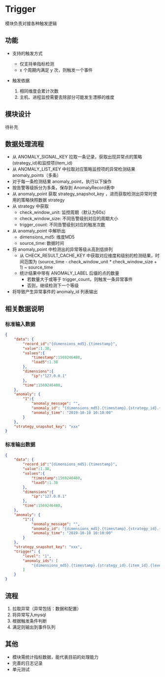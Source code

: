 # Trigger

模块负责对接各种触发逻辑

## 功能

- 支持的触发方式
    - 仅支持单指标检测
    - x 个周期内满足 y 次，则触发一个事件

- 触发依据
  1. 相同维度会累计次数
  2. 主机、进程监控需要去除部分可能发生漂移的维度

 
## 模块设计

待补充

## 数据处理流程

- 从 ANOMALY_SIGNAL_KEY 拉取一条记录，获取出现异常点的策略(strategy_id)和监控项(item_id)
- 从 ANOMALY_LIST_KEY 中拉取对应策略监控项的异常检测结果 anomaly_points（多条）
- 对于每一条检测结果 anomaly_point，执行以下操作
- 按告警等级拆分为多条，保存到 AnomalyRecord表中
- 从 anomaly_point 获取 strategy_snapshot_key ，进而获取检测出异常时使用的策略快照数据 strategy
- 从 strategy 中获取
    - check_window_unit: 监控周期（默认为60s）
    - check_window_size: 不同告警级别对应的周期大小
    - trigger_count: 不同告警级别对应的触发次数
- 从 anomaly_point 中解析出
    - dimensions_md5: 维度MD5
    - source_time: 数据时间
- 将 anomaly_point 中检测出的异常等级从高到低排列
    - 从 CHECK_RESULT_CACHE_KEY 中获取对应维度和级别的检测结果，时间范围为 (source_time - check_window_unit * check_window_size + 1) ~ source_time
    - 统计结果中带有 ANOMALY_LABEL 后缀的点的数量
        - 若数量大于或等于 trigger_count，则触发一条异常事件
        - 否则，继续检测下一个等级
- 将导致产生异常事件的 anomaly_id 列表输出

## 相关数据说明

### 标准输入数据

```json
{
    "data": {
        "record_id":"{dimensions_md5}.{timestamp}",
        "value":1.38,
        "values":{
            "timestamp":1569246480,
            "load5":1.38
        },
        "dimensions":{
            "ip":"127.0.0.1"
        },
        "time":1569246480,
    },
    "anomaly": {
        "1":{
            "anomaly_message": "",
            "anomaly_id": "{dimensions_md5}.{timestamp}.{strategy_id}.{item_id}.{level}",
            "anomaly_time": "2019-10-10 10:10:00"
        }
    },
    "strategy_snapshot_key": "xxx"
}
```

### 标准输出数据

```json
{
    "data": {
        "record_id":"{dimensions_md5}.{timestamp}",
        "value":1.38,
        "values":{
            "timestamp":1569246480,
            "load5":1.38
        },
        "dimensions":{
            "ip":"127.0.0.1"
        },
        "time":1569246480,
    },
    "anomaly": {
        "1":{
            "anomaly_message": "",
            "anomaly_id": "{dimensions_md5}.{timestamp}.{strategy_id}.{item_id}.{level}",
            "anomaly_time": "2019-10-10 10:10:00"
        }
    },
    "strategy_snapshot_key": "xxx",
    "trigger": {
        "level": "1",
        "anomaly_ids": [
            "{dimensions_md5}.{timestamp}.{strategy_id}.{item_id}.{level}"
        ]
    }
}
```





## 流程
1. 拉取异常（异常包括：数据和配置）
2. 将异常写入mysql
3. 根据触发条件判断
4. 满足则输出到事件队列


## 其他

- 模块需统计指标数据，能代表目前的处理能力
- 完善的日志记录
- 单元测试